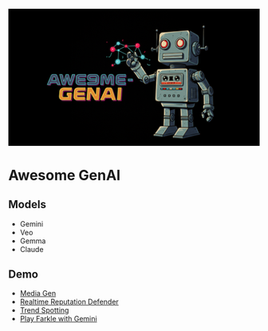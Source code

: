 
![Awesome GenAI](./index.png)

# Awesome GenAI

## Models
- Gemini
- Veo
- Gemma
- Claude

## Demo
- [Media Gen](./media-gen)
- [Realtime Reputation Defender](./reputation-defender)
- [Trend Spotting](./trend-spotting)
- [Play Farkle with Gemini](./farkle)